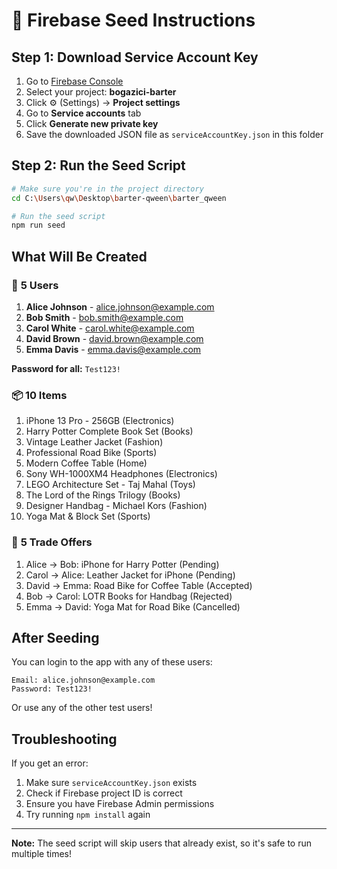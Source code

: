 # 🌱 Firebase Seed Instructions

## Step 1: Download Service Account Key

1. Go to [Firebase Console](https://console.firebase.google.com/)
2. Select your project: **bogazici-barter**
3. Click ⚙️ (Settings) → **Project settings**
4. Go to **Service accounts** tab
5. Click **Generate new private key**
6. Save the downloaded JSON file as `serviceAccountKey.json` in this folder

## Step 2: Run the Seed Script

```bash
# Make sure you're in the project directory
cd C:\Users\qw\Desktop\barter-qween\barter_qween

# Run the seed script
npm run seed
```

## What Will Be Created

### 👥 **5 Users**
1. **Alice Johnson** - alice.johnson@example.com
2. **Bob Smith** - bob.smith@example.com  
3. **Carol White** - carol.white@example.com
4. **David Brown** - david.brown@example.com
5. **Emma Davis** - emma.davis@example.com

**Password for all:** `Test123!`

### 📦 **10 Items**
1. iPhone 13 Pro - 256GB (Electronics)
2. Harry Potter Complete Book Set (Books)
3. Vintage Leather Jacket (Fashion)
4. Professional Road Bike (Sports)
5. Modern Coffee Table (Home)
6. Sony WH-1000XM4 Headphones (Electronics)
7. LEGO Architecture Set - Taj Mahal (Toys)
8. The Lord of the Rings Trilogy (Books)
9. Designer Handbag - Michael Kors (Fashion)
10. Yoga Mat & Block Set (Sports)

### 🤝 **5 Trade Offers**
1. Alice → Bob: iPhone for Harry Potter (Pending)
2. Carol → Alice: Leather Jacket for iPhone (Pending)
3. David → Emma: Road Bike for Coffee Table (Accepted)
4. Bob → Carol: LOTR Books for Handbag (Rejected)
5. Emma → David: Yoga Mat for Road Bike (Cancelled)

## After Seeding

You can login to the app with any of these users:

```
Email: alice.johnson@example.com
Password: Test123!
```

Or use any of the other test users!

## Troubleshooting

If you get an error:
1. Make sure `serviceAccountKey.json` exists
2. Check if Firebase project ID is correct
3. Ensure you have Firebase Admin permissions
4. Try running `npm install` again

---

**Note:** The seed script will skip users that already exist, so it's safe to run multiple times!
